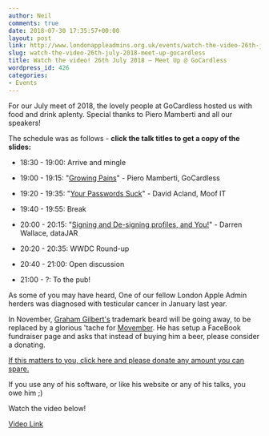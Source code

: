 ```yaml
---
author: Neil
comments: true
date: 2018-07-30 17:35:57+00:00
layout: post
link: http://www.londonappleadmins.org.uk/events/watch-the-video-26th-july-2018-meet-up-gocardless/
slug: watch-the-video-26th-july-2018-meet-up-gocardless
title: Watch the video! 26th July 2018 – Meet Up @ GoCardless
wordpress_id: 426
categories:
- Events
---
```


For our July meet of 2018, the lovely people at GoCardless hosted us with food and drink aplenty. Special thanks to Piero Mamberti and all our speakers!

The schedule was as follows - **click the talk titles to get a copy of the slides:**



 	
  * 18:30 - 19:00: Arrive and mingle

 	
  * 19:00 - 19:15: "[Growing Pains](/presentations/2018.07.30-LDNApplAdminsPieroMamberti26-07-18.pdf)" - Piero Mamberti, GoCardless

 	
  * 19:20 - 19:35: "[Your Passwords Suck](/presentations/2018.07.30-LDNApplAdminsDavidAcland26-07-18.pdf)" - David Acland, Moof IT

 	
  * 19:40 - 19:55: Break

 	
  * 20:00 - 20:15: "[Signing and De-signing profiles, and You!](/presentations/2018.07.30-signing-and-de-signing-profiles-and-you.pdf)" - Darren Wallace, dataJAR

 	
  * 20:20 - 20:35: WWDC Round-up

 	
  * 20:40 - 21:00: Open discussion

 	
  * 21:00 - ?: To the pub!




As some of you may have heard, One of our fellow London Apple Admin herders was diagnosed with testicular cancer in January last year. 




In November, [Graham Gilbert's](https://grahamgilbert.com/) trademark beard will be going away, to be replaced by a glorious 'tache for [Movember](https://uk.movember.com/). He has setup a FaceBook fundraiser page and asks that instead of buying him a beer, please consider a donating.


[If this matters to you, click here and please donate any amount you can spare.](https://graham.at/fbmovember)

If you use any of his software, or like his website or any of his talks, you owe him ;)

Watch the video below!

[Video Link](https://youtu.be/AFZMkT7Qhok)


